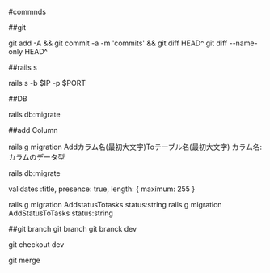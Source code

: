 #commnds

##git 

git add -A && git commit -a -m 'commits' && git diff HEAD^
git diff --name-only HEAD^

##rails s

rails s -b $IP -p $PORT


##DB  

rails db:migrate


##add Column

rails g migration Addカラム名(最初大文字)Toテーブル名(最初大文字) カラム名:カラムのデータ型

rails db:migrate

validates :title, presence: true, length: { maximum: 255 }

rails g migration AddstatusTotasks status:string
rails g migration AddStatusToTasks status:string

##git branch
git branch
git branck dev

git checkout dev

git merge 



